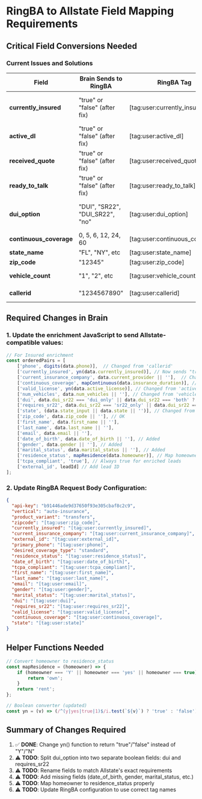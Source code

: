 # RingBA to Allstate Field Mapping Requirements

## Critical Field Conversions Needed

### Current Issues and Solutions

| Field | Brain Sends to RingBA | RingBA Tag | Allstate Expects | Solution |
|-------|----------------------|------------|------------------|----------|
| **currently_insured** | "true" or "false" (after fix) | [tag:user:currently_insured] | boolean true/false | ✅ Fixed - Brain now sends "true"/"false" |
| **active_dl** | "true" or "false" (after fix) | [tag:user:active_dl] | boolean valid_license | Need to map field name |
| **received_quote** | "true" or "false" (after fix) | [tag:user:received_quote] | Not used by Allstate | OK - extra field |
| **ready_to_talk** | "true" or "false" (after fix) | [tag:user:ready_to_talk] | Not used by Allstate | OK - extra field |
| **dui_option** | "DUI", "SR22", "DUI_SR22", "no" | [tag:user:dui_option] | Needs: dui (boolean), requires_sr22 (boolean) | ⚠️ NEEDS CONVERSION |
| **continuous_coverage** | 0, 5, 6, 12, 24, 60 | [tag:user:continuous_coverage] | integer months | ✅ OK |
| **state_name** | "FL", "NY", etc | [tag:user:state_name] | "FL", "NY", etc | ✅ OK |
| **zip_code** | "12345" | [tag:user:zip_code] | "12345" | ✅ OK |
| **vehicle_count** | "1", "2", etc | [tag:user:vehicle_count] | Not directly used | OK |
| **callerid** | "1234567890" | [tag:user:callerid] | primary_phone | Need to map field name |

## Required Changes in Brain

### 1. Update the enrichment JavaScript to send Allstate-compatible values:

```javascript
// For Insured enrichment
const orderedPairs = [
    ['phone', digits(data.phone)],  // Changed from 'callerid'
    ['currently_insured', yn(data.currently_insured)], // Now sends "true"/"false"
    ['current_insurance_company', data.current_provider || ''],  // Changed from 'current_carrier'
    ['continuous_coverage', mapContinuous(data.insurance_duration)], // OK as is
    ['valid_license', yn(data.active_license)], // Changed from 'active_dl'
    ['num_vehicles', data.num_vehicles || ''], // Changed from 'vehicle_count'
    ['dui', data.dui_sr22 === 'dui_only' || data.dui_sr22 === 'both' ? 'true' : 'false'],
    ['requires_sr22', data.dui_sr22 === 'sr22_only' || data.dui_sr22 === 'both' ? 'true' : 'false'],
    ['state', (data.state_input || data.state || '')], // Changed from 'state_name'
    ['zip_code', data.zip_code || ''], // OK
    ['first_name', data.first_name || ''],
    ['last_name', data.last_name || ''],
    ['email', data.email || ''],
    ['date_of_birth', data.date_of_birth || ''], // Added
    ['gender', data.gender || ''], // Added
    ['marital_status', data.marital_status || ''], // Added
    ['residence_status', mapResidence(data.homeowner)], // Map homeowner to residence_status
    ['tcpa_compliant', 'true'], // Always true for enriched leads
    ['external_id', leadId] // Add lead ID
];
```

### 2. Update RingBA Request Body Configuration:

```json
{
  "api-key": "b91446ade9d37650f93e305cbaf8c2c9",
  "vertical": "auto-insurance",
  "product_variant": "transfers",
  "zipcode": "[tag:user:zip_code]",
  "currently_insured": "[tag:user:currently_insured]",
  "current_insurance_company": "[tag:user:current_insurance_company]",
  "external_id": "[tag:user:external_id]",
  "primary_phone": "[tag:user:phone]",
  "desired_coverage_type": "standard",
  "residence_status": "[tag:user:residence_status]",
  "date_of_birth": "[tag:user:date_of_birth]",
  "tcpa_compliant": "[tag:user:tcpa_compliant]",
  "first_name": "[tag:user:first_name]",
  "last_name": "[tag:user:last_name]",
  "email": "[tag:user:email]",
  "gender": "[tag:user:gender]",
  "marital_status": "[tag:user:marital_status]",
  "dui": "[tag:user:dui]",
  "requires_sr22": "[tag:user:requires_sr22]",
  "valid_license": "[tag:user:valid_license]",
  "continuous_coverage": "[tag:user:continuous_coverage]",
  "state": "[tag:user:state]"
}
```

## Helper Functions Needed

```javascript
// Convert homeowner to residence_status
const mapResidence = (homeowner) => {
    if (homeowner === 'Y' || homeowner === 'yes' || homeowner === true) {
        return 'own';
    }
    return 'rent';
};

// Boolean converter (updated)
const yn = (v) => (/^(y|yes|true|1)$/i.test(`${v}`) ? 'true' : 'false');
```

## Summary of Changes Required

1. ✅ **DONE**: Change yn() function to return "true"/"false" instead of "Y"/"N"
2. ⚠️ **TODO**: Split dui_option into two separate boolean fields: dui and requires_sr22
3. ⚠️ **TODO**: Rename fields to match Allstate's exact requirements
4. ⚠️ **TODO**: Add missing fields (date_of_birth, gender, marital_status, etc.)
5. ⚠️ **TODO**: Map homeowner to residence_status properly
6. ⚠️ **TODO**: Update RingBA configuration to use correct tag names

